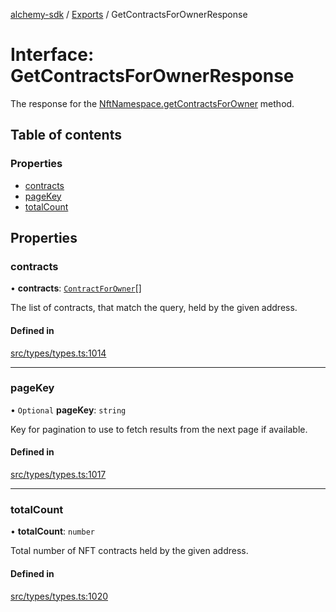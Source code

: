 [alchemy-sdk](../README.md) / [Exports](../modules.md) / GetContractsForOwnerResponse

# Interface: GetContractsForOwnerResponse

The response for the [NftNamespace.getContractsForOwner](../classes/NftNamespace.md#getcontractsforowner) method.

## Table of contents

### Properties

- [contracts](GetContractsForOwnerResponse.md#contracts)
- [pageKey](GetContractsForOwnerResponse.md#pagekey)
- [totalCount](GetContractsForOwnerResponse.md#totalcount)

## Properties

### contracts

• **contracts**: [`ContractForOwner`](ContractForOwner.md)[]

The list of contracts, that match the query, held by the given address.

#### Defined in

[src/types/types.ts:1014](https://github.com/alchemyplatform/alchemy-sdk-js/blob/7bf2430/src/types/types.ts#L1014)

___

### pageKey

• `Optional` **pageKey**: `string`

Key for pagination to use to fetch results from the next page if available.

#### Defined in

[src/types/types.ts:1017](https://github.com/alchemyplatform/alchemy-sdk-js/blob/7bf2430/src/types/types.ts#L1017)

___

### totalCount

• **totalCount**: `number`

Total number of NFT contracts held by the given address.

#### Defined in

[src/types/types.ts:1020](https://github.com/alchemyplatform/alchemy-sdk-js/blob/7bf2430/src/types/types.ts#L1020)
